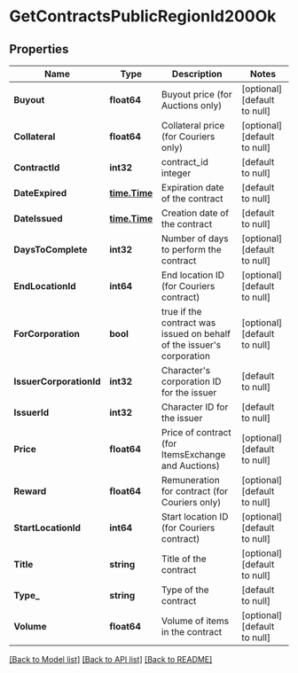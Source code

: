 # GetContractsPublicRegionId200Ok

## Properties
Name | Type | Description | Notes
------------ | ------------- | ------------- | -------------
**Buyout** | **float64** | Buyout price (for Auctions only) | [optional] [default to null]
**Collateral** | **float64** | Collateral price (for Couriers only) | [optional] [default to null]
**ContractId** | **int32** | contract_id integer | [default to null]
**DateExpired** | [**time.Time**](time.Time.md) | Expiration date of the contract | [default to null]
**DateIssued** | [**time.Time**](time.Time.md) | Сreation date of the contract | [default to null]
**DaysToComplete** | **int32** | Number of days to perform the contract | [optional] [default to null]
**EndLocationId** | **int64** | End location ID (for Couriers contract) | [optional] [default to null]
**ForCorporation** | **bool** | true if the contract was issued on behalf of the issuer&#x27;s corporation | [optional] [default to null]
**IssuerCorporationId** | **int32** | Character&#x27;s corporation ID for the issuer | [default to null]
**IssuerId** | **int32** | Character ID for the issuer | [default to null]
**Price** | **float64** | Price of contract (for ItemsExchange and Auctions) | [optional] [default to null]
**Reward** | **float64** | Remuneration for contract (for Couriers only) | [optional] [default to null]
**StartLocationId** | **int64** | Start location ID (for Couriers contract) | [optional] [default to null]
**Title** | **string** | Title of the contract | [optional] [default to null]
**Type_** | **string** | Type of the contract | [default to null]
**Volume** | **float64** | Volume of items in the contract | [optional] [default to null]

[[Back to Model list]](../README.md#documentation-for-models) [[Back to API list]](../README.md#documentation-for-api-endpoints) [[Back to README]](../README.md)

